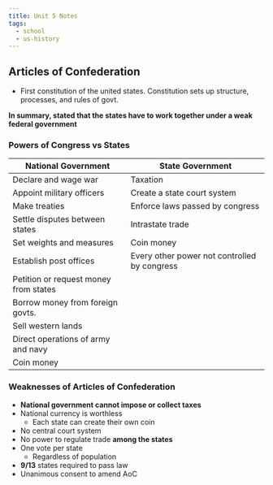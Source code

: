 ```yaml
---
title: Unit 5 Notes
tags:
  - school
  - us-history
---
```

## Articles of Confederation

- First constitution of the united states. Constitution sets up structure, processes, and rules of govt.

**In summary, stated that the states have to work together under a weak federal government**

### Powers of Congress vs States

| National Government                   | State Government                             |
| ------------------------------------- | -------------------------------------------- |
| Declare and wage war                  | Taxation                                     |
| Appoint military officers             | Create a state court system                  |
| Make treaties                         | Enforce laws passed by congress              |
| Settle disputes between states        | Intrastate trade                             |
| Set weights and measures              | Coin money                                   |
| Establish post offices                | Every other power not controlled by congress |
| Petition or request money from states |                                              |
| Borrow money from foreign govts.      |                                              |
| Sell western lands                    |                                              |
| Direct operations of army and navy    |                                              |
| Coin money                            |                                              |

### Weaknesses of Articles of Confederation

- **National government cannot impose or collect taxes**
- National currency is worthless
	- Each state can create their own coin
- No central court system
- No power to regulate trade **among the states**
- One vote per state
	- Regardless of population
- **9/13** states required to pass law
- Unanimous consent to amend AoC

